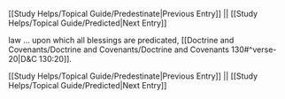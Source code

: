 [[Study Helps/Topical Guide/Predestinate|Previous Entry]]  ||  [[Study Helps/Topical Guide/Predicted|Next Entry]]

 law ... upon which all blessings are predicated, [[Doctrine and Covenants/Doctrine and Covenants/Doctrine and Covenants 130#^verse-20|D&C 130:20]].

[[Study Helps/Topical Guide/Predestinate|Previous Entry]]  ||  [[Study Helps/Topical Guide/Predicted|Next Entry]]
